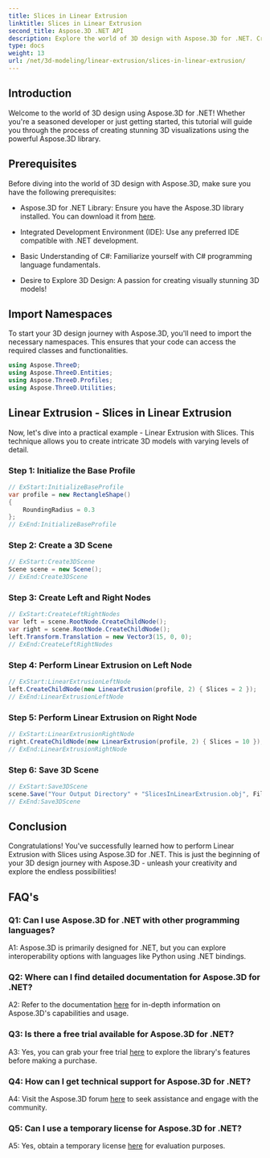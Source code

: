 ```yaml
---
title: Slices in Linear Extrusion
linktitle: Slices in Linear Extrusion
second_title: Aspose.3D .NET API
description: Explore the world of 3D design with Aspose.3D for .NET. Create stunning models using our linear extrusion tutorial.
type: docs
weight: 13
url: /net/3d-modeling/linear-extrusion/slices-in-linear-extrusion/
---
```

## Introduction

Welcome to the world of 3D design using Aspose.3D for .NET! Whether you're a seasoned developer or just getting started, this tutorial will guide you through the process of creating stunning 3D visualizations using the powerful Aspose.3D library.

## Prerequisites

Before diving into the world of 3D design with Aspose.3D, make sure you have the following prerequisites:

- Aspose.3D for .NET Library: Ensure you have the Aspose.3D library installed. You can download it from [here](https://releases.aspose.com/3d/net/).

- Integrated Development Environment (IDE): Use any preferred IDE compatible with .NET development.

- Basic Understanding of C#: Familiarize yourself with C# programming language fundamentals.

- Desire to Explore 3D Design: A passion for creating visually stunning 3D models!

## Import Namespaces

To start your 3D design journey with Aspose.3D, you'll need to import the necessary namespaces. This ensures that your code can access the required classes and functionalities.

```csharp
using Aspose.ThreeD;
using Aspose.ThreeD.Entities;
using Aspose.ThreeD.Profiles;
using Aspose.ThreeD.Utilities;
```

## Linear Extrusion - Slices in Linear Extrusion

Now, let's dive into a practical example - Linear Extrusion with Slices. This technique allows you to create intricate 3D models with varying levels of detail.

### Step 1: Initialize the Base Profile

```csharp
// ExStart:InitializeBaseProfile
var profile = new RectangleShape()
{
    RoundingRadius = 0.3
};
// ExEnd:InitializeBaseProfile
```

### Step 2: Create a 3D Scene

```csharp
// ExStart:Create3DScene
Scene scene = new Scene();
// ExEnd:Create3DScene
```

### Step 3: Create Left and Right Nodes

```csharp
// ExStart:CreateLeftRightNodes
var left = scene.RootNode.CreateChildNode();
var right = scene.RootNode.CreateChildNode();
left.Transform.Translation = new Vector3(15, 0, 0);
// ExEnd:CreateLeftRightNodes
```

### Step 4: Perform Linear Extrusion on Left Node

```csharp
// ExStart:LinearExtrusionLeftNode
left.CreateChildNode(new LinearExtrusion(profile, 2) { Slices = 2 });
// ExEnd:LinearExtrusionLeftNode
```

### Step 5: Perform Linear Extrusion on Right Node

```csharp
// ExStart:LinearExtrusionRightNode
right.CreateChildNode(new LinearExtrusion(profile, 2) { Slices = 10 });
// ExEnd:LinearExtrusionRightNode
```

### Step 6: Save 3D Scene

```csharp
// ExStart:Save3DScene
scene.Save("Your Output Directory" + "SlicesInLinearExtrusion.obj", FileFormat.WavefrontOBJ);
// ExEnd:Save3DScene
```

## Conclusion

Congratulations! You've successfully learned how to perform Linear Extrusion with Slices using Aspose.3D for .NET. This is just the beginning of your 3D design journey with Aspose.3D - unleash your creativity and explore the endless possibilities!

## FAQ's

### Q1: Can I use Aspose.3D for .NET with other programming languages?

A1: Aspose.3D is primarily designed for .NET, but you can explore interoperability options with languages like Python using .NET bindings.

### Q2: Where can I find detailed documentation for Aspose.3D for .NET?

A2: Refer to the documentation [here](https://reference.aspose.com/3d/net/) for in-depth information on Aspose.3D's capabilities and usage.

### Q3: Is there a free trial available for Aspose.3D for .NET?

A3: Yes, you can grab your free trial [here](https://releases.aspose.com/) to explore the library's features before making a purchase.

### Q4: How can I get technical support for Aspose.3D for .NET?

A4: Visit the Aspose.3D forum [here](https://forum.aspose.com/c/3d/18) to seek assistance and engage with the community.

### Q5: Can I use a temporary license for Aspose.3D for .NET?

A5: Yes, obtain a temporary license [here](https://purchase.aspose.com/temporary-license/) for evaluation purposes.
